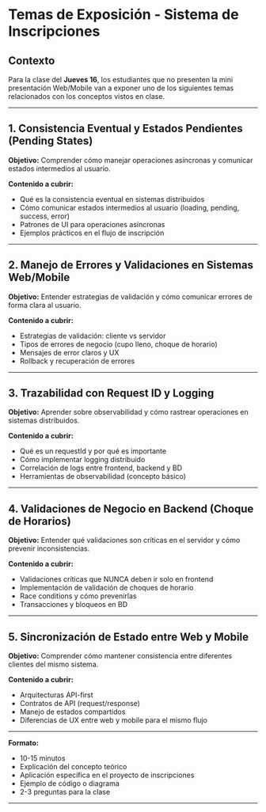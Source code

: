 # Temas de Exposición - Sistema de Inscripciones

## Contexto
Para la clase del **Jueves 16**, los estudiantes que no presenten la mini presentación Web/Mobile van a exponer uno de los siguientes temas relacionados con los conceptos vistos en clase.

---

## 1. Consistencia Eventual y Estados Pendientes (Pending States)

**Objetivo:** Comprender cómo manejar operaciones asíncronas y comunicar estados intermedios al usuario.

**Contenido a cubrir:**
- Qué es la consistencia eventual en sistemas distribuidos
- Cómo comunicar estados intermedios al usuario (loading, pending, success, error)
- Patrones de UI para operaciones asíncronas
- Ejemplos prácticos en el flujo de inscripción

---

## 2. Manejo de Errores y Validaciones en Sistemas Web/Mobile

**Objetivo:** Entender estrategias de validación y cómo comunicar errores de forma clara al usuario.

**Contenido a cubrir:**
- Estrategias de validación: cliente vs servidor
- Tipos de errores de negocio (cupo lleno, choque de horario)
- Mensajes de error claros y UX
- Rollback y recuperación de errores

---

## 3. Trazabilidad con Request ID y Logging

**Objetivo:** Aprender sobre observabilidad y cómo rastrear operaciones en sistemas distribuidos.

**Contenido a cubrir:**
- Qué es un requestId y por qué es importante
- Cómo implementar logging distribuido
- Correlación de logs entre frontend, backend y BD
- Herramientas de observabilidad (concepto básico)

---

## 4. Validaciones de Negocio en Backend (Choque de Horarios)

**Objetivo:** Entender qué validaciones son críticas en el servidor y cómo prevenir inconsistencias.

**Contenido a cubrir:**
- Validaciones críticas que NUNCA deben ir solo en frontend
- Implementación de validación de choques de horario
- Race conditions y cómo prevenirlas
- Transacciones y bloqueos en BD

---

## 5. Sincronización de Estado entre Web y Mobile

**Objetivo:** Comprender cómo mantener consistencia entre diferentes clientes del mismo sistema.

**Contenido a cubrir:**
- Arquitecturas API-first
- Contratos de API (request/response)
- Manejo de estados compartidos
- Diferencias de UX entre web y mobile para el mismo flujo

---

**Formato:**
- 10-15 minutos
- Explicación del concepto teórico
- Aplicación específica en el proyecto de inscripciones
- Ejemplo de código o diagrama
- 2-3 preguntas para la clase

---
